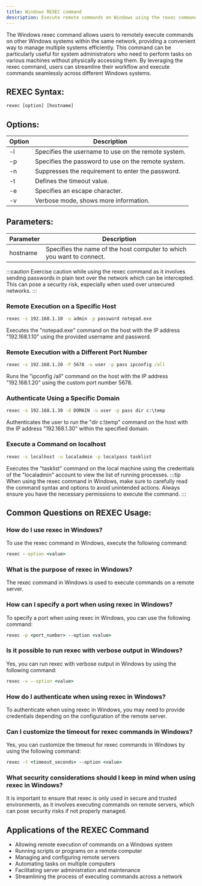 ```yaml
---
title: Windows REXEC command
description: Execute remote commands on Windows using the rexec command for simple and efficient management of multiple systems.
---
```


The Windows rexec command allows users to remotely execute commands on other Windows systems within the same network, providing a convenient way to manage multiple systems efficiently. This command can be particularly useful for system administrators who need to perform tasks on various machines without physically accessing them. By leveraging the rexec command, users can streamline their workflow and execute commands seamlessly across different Windows systems.
## REXEC Syntax:
```cmd
rexec [option] [hostname]
```
## Options:
| Option | Description                            |
|--------|----------------------------------------|
| -l     | Specifies the username to use on the remote system.        |
| -p     | Specifies the password to use on the remote system.        |
| -n     | Suppresses the requirement to enter the password. |
| -t     | Defines the timeout value.         |
| -e     | Specifies an escape character.        |
| -v     | Verbose mode, shows more information.         |

## Parameters:
| Parameter | Description                            |
|-----------|----------------------------------------|
| hostname  | Specifies the name of the host computer to which you want to connect. | 

:::caution
Exercise caution while using the rexec command as it involves sending passwords in plain text over the network which can be intercepted. This can pose a security risk, especially when used over unsecured networks.
:::

### Remote Execution on a Specific Host
```cmd
rexec -s 192.168.1.10 -u admin -p password notepad.exe
```
Executes the "notepad.exe" command on the host with the IP address "192.168.1.10" using the provided username and password.

### Remote Execution with a Different Port Number
```cmd
rexec -s 192.168.1.20 -P 5678 -u user -p pass ipconfig /all
```
Runs the "ipconfig /all" command on the host with the IP address "192.168.1.20" using the custom port number 5678.

### Authenticate Using a Specific Domain
```cmd
rexec -s 192.168.1.30 -d DOMAIN -u user -p pass dir c:\temp
```
Authenticates the user to run the "dir c:\temp" command on the host with the IP address "192.168.1.30" within the specified domain.

### Execute a Command on localhost
```cmd
rexec -s localhost -u localadmin -p localpass tasklist
```
Executes the "tasklist" command on the local machine using the credentials of the "localadmin" account to view the list of running processes.
:::tip
When using the rexec command in Windows, make sure to carefully read the command syntax and options to avoid unintended actions. Always ensure you have the necessary permissions to execute the command.
:::

## Common Questions on REXEC Usage:

### How do I use rexec in Windows?
To use the rexec command in Windows, execute the following command:
```cmd
rexec --option <value>
```

### What is the purpose of rexec in Windows?
The rexec command in Windows is used to execute commands on a remote server.

### How can I specify a port when using rexec in Windows?
To specify a port when using rexec in Windows, you can use the following command:
```cmd
rexec -p <port_number> --option <value>
```

### Is it possible to run rexec with verbose output in Windows?
Yes, you can run rexec with verbose output in Windows by using the following command:
```cmd
rexec -v --option <value>
```

### How do I authenticate when using rexec in Windows?
To authenticate when using rexec in Windows, you may need to provide credentials depending on the configuration of the remote server.

### Can I customize the timeout for rexec commands in Windows?
Yes, you can customize the timeout for rexec commands in Windows by using the following command:
```cmd
rexec -t <timeout_seconds> --option <value>
```

### What security considerations should I keep in mind when using rexec in Windows?
It is important to ensure that rexec is only used in secure and trusted environments, as it involves executing commands on remote servers, which can pose security risks if not properly managed.

## Applications of the REXEC Command

- Allowing remote execution of commands on a Windows system
- Running scripts or programs on a remote computer
- Managing and configuring remote servers
- Automating tasks on multiple computers
- Facilitating server administration and maintenance
- Streamlining the process of executing commands across a network